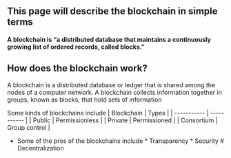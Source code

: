 ## This page will describe the blockchain in simple terms ##
#### A blockchain is “a distributed database that maintains a continuously growing list of ordered records, called blocks.” ####

## How does the blockchain work? ##
A blockchain is a distributed database or ledger that is shared among the nodes of a computer network. A blockchain collects information together in groups, known as blocks, that hold sets of information

Some kinds of blockchains include 
| Blockchain | Types |
| ----------- | ----------- |
| Public | Permissionless |
| Private | Permissioned |
| Consortium | Group control |



* Some of the pros of the blockchains include
              * Transparency
              * Security 
              # Decentralization

